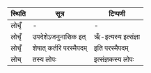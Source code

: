 | स्थिति | सूत्र | टिप्पणी |
| ----- | ------- | ------ |
| लोचृँ | - | - |
| लोचृँ | उपदेशेऽजनुनासिक इत् | ऋँ-इत्यस्य इत्संज्ञा |
| लोचृँ | शेषात् कर्तरि परस्मैपदम् | इति परस्मैपदम् |
| लोच् | तस्य लोपः | इत्संज्ञकस्य लोपः |

